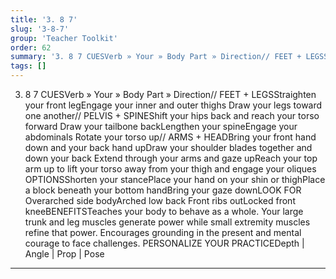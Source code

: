 ```yaml
---
title: '3. 8 7'
slug: '3-8-7'
group: 'Teacher Toolkit'
order: 62
summary: '3. 8 7 CUESVerb » Your » Body Part » Direction// FEET + LEGSStraighten your front legEngage your inner and outer thighs Draw your legs toward one another// PELVIS + SPINEShift your'
tags: []
---
```


3. 8 7
CUESVerb » Your » Body Part » Direction// FEET + LEGSStraighten your front legEngage your inner and outer thighs Draw your legs toward one another// PELVIS + SPINEShift your hips back and reach your torso forward Draw your tailbone backLengthen your spineEngage your abdominals Rotate your torso up// ARMS + HEADBring your front hand down and your back hand upDraw your shoulder blades together and down your back Extend through your arms and gaze upReach your top arm up to lift your torso away from your thigh and engage your oliques
OPTIONSShorten your stancePlace your hand on your shin or thighPlace a block beneath your bottom handBring your gaze downLOOK FOR Overarched side bodyArched low back Front ribs outLocked front kneeBENEFITSTeaches your body to behave as a whole. Your large trunk and leg muscles generate power while small extremity muscles refine that power. Encourages grounding in the present and mental courage to face challenges.
PERSONALIZE YOUR PRACTICEDepth | Angle | Prop | Pose

---

